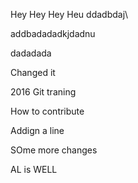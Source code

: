 Hey Hey Hey
Heu
ddadbdaj\


addbadadadkjdadnu


dadadada

Changed it

2016 Git traning


How to contribute



Addign a line

SOme more changes


AL is WELL
